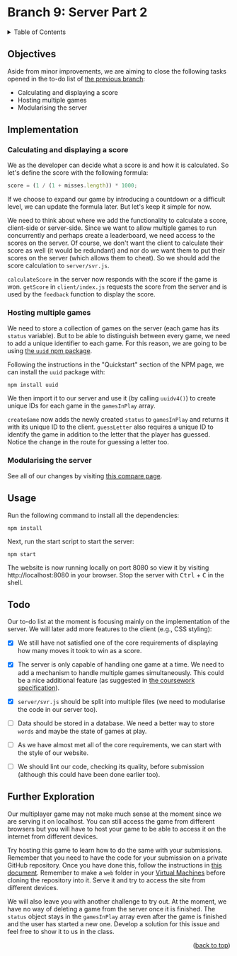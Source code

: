<div id="top"></div>

<!-- BRANCH TITLE -->

# Branch 9: Server Part 2

<!-- TABLE OF CONTENTS -->
<details>
  <summary>Table of Contents</summary>
  <ol>
    <li><a href="#objectives">Objectives</a></li>
    <li><a href="#implementation">Implementation</a>
    <li><a href="#usage">Usage</a></li>
    <li><a href="#todo">Todo</a></li>
    <li><a href="#further-exploration">Further Exploration</a></li>
  </ol>
</details>

## Objectives

Aside from minor improvements, we are aiming to close the following tasks opened in the to-do list of [the previous branch](https://github.com/portsoc/hangman-in-branches/tree/8):

- Calculating and displaying a score
- Hosting multiple games
- Modularising the server

## Implementation

### Calculating and displaying a score

We as the developer can decide what a score is and how it is calculated.
So let's define the score with the following formula:

```js
score = (1 / (1 + misses.length)) * 1000;
```

If we choose to expand our game by introducing a countdown or a difficult level, we can update the formula later.
But let's keep it simple for now.

We need to think about where we add the functionality to calculate a score, client-side or server-side.
Since we want to allow multiple games to run concurrently and perhaps create a leaderboard, we need access to the scores on the server.
Of course, we don't want the client to calculate their score as well (it would be redundant) and nor do we want them to put their scores on the server (which allows them to cheat).
So we should add the score calculation to `server/svr.js`.

`calculateScore` in the server now responds with the score if the game is won.
`getScore` in `client/index.js` requests the score from the server and is used by the `feedback` function to display the score.

### Hosting multiple games

We need to store a collection of games on the server (each game has its `status` variable).
But to be able to distinguish between every game, we need to add a unique identifier to each game.
For this reason, we are going to be using [the `uuid` npm package](https://www.npmjs.com/package/uuid).

Following the instructions in the "Quickstart" section of the NPM page, we can install the `uuid` package with:

```bash
npm install uuid
```

We then import it to our server and use it (by calling `uuidv4()`) to create unique IDs for each game in the `gamesInPlay` array.

`createGame` now adds the newly created `status` to `gamesInPlay` and returns it with its unique ID to the client.
`guessLetter` also requires a unique ID to identify the game in addition to the letter that the player has guessed.
Notice the change in the route for guessing a letter too.

### Modularising the server

See all of our changes by visiting [this compare page](https://github.com/portsoc/hangman-in-branches/compare/8...9?diff=split).

## Usage

Run the following command to install all the dependencies:

```
npm install
```

Next, run the start script to start the server:

```
npm start
```

The website is now running locally on port 8080 so view it by visiting http://localhost:8080 in your browser.
Stop the server with <kbd>Ctrl</kbd> + <kbd>C</kbd> in the shell.

## Todo

Our to-do list at the moment is focusing mainly on the implementation of the server. We will later add more features to the client (e.g., CSS styling):

- [x] We still have not satisfied one of the core requirements of displaying how many moves it took to win as a score.

- [x] The server is only capable of handling one game at a time. We need to add a mechanism to handle multiple games simultaneously. This could be a nice additional feature (as suggested in [the coursework specification](https://docs.google.com/document/d/1cF3u2ldutHaBAzFOEsnVwfKrnPTylOrn-hAGFSDWca8/edit)).

- [x] `server/svr.js` should be split into multiple files (we need to modularise the code in our server too).

- [ ] Data should be stored in a database. We need a better way to store `words` and maybe the state of games at play.

- [ ] As we have almost met all of the core requirements, we can start with the style of our website.

- [ ] We should lint our code, checking its quality, before submission (although this could have been done earlier too).

## Further Exploration

Our multiplayer game may not make much sense at the moment since we are serving it on localhost.
You can still access the game from different browsers but you will have to host your game to be able to access it on the internet from different devices.

Try hosting this game to learn how to do the same with your submissions.
Remember that you need to have the code for your submission on a private GitHub repository.
Once you have done this, follow the instructions in [this document](https://docs.google.com/document/d/1zqvC5jOoXQlXggKZkEC025H-N6k7HxdTHpsy0Iylt0c/edit?usp=sharing).
Remember to make a `web` folder in your [Virtual Machines](https://uop-1-server-per-student-devel.appspot.com/) before cloning the repository into it.
Serve it and try to access the site from different devices.

We will also leave you with another challenge to try out.
At the moment, we have no way of deleting a game from the server once it is finished.
The `status` object stays in the `gamesInPlay` array even after the game is finished and the user has started a new one.
Develop a solution for this issue and feel free to show it to us in the class.

<p align="right">(<a href="#top">back to top</a>)</p>
